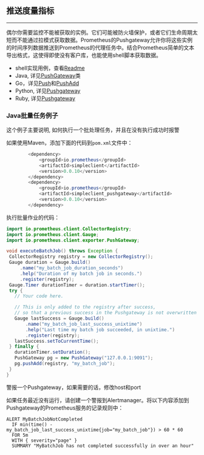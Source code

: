 ## 推送度量指标
---
偶尔你需要监控不能被获取的实例。它们可能被防火墙保护，或者它们生命周期太短而不能通过拉模式获取数据。Prometheus的Pushgateway允许你将这些实例的时间序列数据推送到Prometheus的代理任务中。结合Prometheus简单的文本导出格式，这使得即使没有客户库，也能使用shell脚本获取数据。
 - shell实现用例，查看[Readme](https://github.com/prometheus/pushgateway/blob/master/README.md)
 - Java, 详见[PushGateway](https://prometheus.io/client_java/io/prometheus/client/exporter/PushGateway.html)类
 - Go，详见[Push](http://godoc.org/github.com/prometheus/client_golang/prometheus#Push)和[PushAdd](http://godoc.org/github.com/prometheus/client_golang/prometheus#PushAdd)
 - Python, 详见[Pushgateway](https://github.com/prometheus/client_python#exporting-to-a-pushgateway)
 - Ruby, 详见[Pushgateway](https://github.com/prometheus/client_ruby#pushgateway)

### Java批量任务例子
这个例子主要说明, 如何执行一个批处理任务，并且在没有执行成功时报警

如果使用Maven，添加下面的代码到`pom.xml`文件中：
```Java
        <dependency>
            <groupId>io.prometheus</groupId>
            <artifactId>simpleclient</artifactId>
            <version>0.0.10</version>
        </dependency>
        <dependency>
            <groupId>io.prometheus</groupId>
            <artifactId>simpleclient_pushgateway</artifactId>
            <version>0.0.10</version>
        </dependency>
```

执行批量作业的代码：
```Java
import io.prometheus.client.CollectorRegistry;
import io.prometheus.client.Gauge;
import io.prometheus.client.exporter.PushGateway;

void executeBatchJob() throws Exception {
 CollectorRegistry registry = new CollectorRegistry();
 Gauge duration = Gauge.build()
     .name("my_batch_job_duration_seconds")
     .help("Duration of my batch job in seconds.")
     .register(registry);
 Gauge.Timer durationTimer = duration.startTimer();
 try {
   // Your code here.

   // This is only added to the registry after success,
   // so that a previous success in the Pushgateway is not overwritten on failure.
   Gauge lastSuccess = Gauge.build()
       .name("my_batch_job_last_success_unixtime")
       .help("Last time my batch job succeeded, in unixtime.")
       .register(registry);
   lastSuccess.setToCurrentTime();
 } finally {
   durationTimer.setDuration();
   PushGateway pg = new PushGateway("127.0.0.1:9091");
   pg.pushAdd(registry, "my_batch_job");
 }
}
```

警报一个Pushgateway，如果需要的话，修改host和port

如果任务最近没有运行，请创建一个警报到Alertmanager。将以下内容添加到Pushgateway的Prometheus服务的记录规则中：
```record rules
ALERT MyBatchJobNotCompleted
  IF min(time() - my_batch_job_last_success_unixtime{job="my_batch_job"}) > 60 * 60
  FOR 5m
  WITH { severity="page" }
  SUMMARY "MyBatchJob has not completed successfully in over an hour"
```
